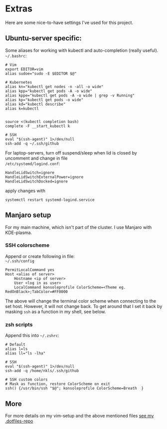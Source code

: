 # Extras
Here are some nice-to-have settings I've used for this project.

## Ubuntu-server specific:
Some aliases for working with kubectl and auto-completion (really useful).<br>
`~/.bashrc`:
```
# Vim
export EDITOR=vim
alias sudoe="sudo -E $EDITOR $@"

# Kubernetes
alias kn="kubectl get nodes -n -all -o wide"
alias kpp="kubectl get pods -A -o wide"
alias kppe="kubectl get pods -A -o wide | grep -v Running"
alias kp="kubectl get pods -o wide"
alias kd="kubectl describe"
alias k=kubectl


source <(kubectl completion bash)
complete -F __start_kubectl k

# SSH
eval "$(ssh-agent)" 1>/dev/null
ssh-add -q ~/.ssh/github
```
For laptop-servers, turn off suspend/sleep when lid is closed by uncomment and change in file <br> `/etc/systemd/logind.conf`:
```
HandleLidSwitch=ignore
HandleLidSwitchExternalPower=ignore
HandleLidSwitchDocked=ignore
```
apply changes with 
```
systemctl restart systemd-logind.service
```


## Manjaro setup
For my main machine, which isn't part of the cluster. I use Manjaro with KDE-plasma.

### SSH colorscheme
Append or create following in file: <br> `~/.ssh/config`
```
PermitLocalCommand yes
Host <alias of server>
    Hostname <ip of server>
    User <log in as user>
    LocalCommand konsoleprofile ColorScheme=<Theme eg. RedOnBlack>;TabColor=#FF0000
```
The above will change the terminal color scheme when connecting to the set host. However, it will not change back. To get around that I set it back by masking `ssh` as a function in my shell, see below.

### zsh scripts
Append this into `~/.zshrc`:
```
# Default
alias l=ls
alias ll="ls -lha"

# SSH
eval "$(ssh-agent)" 1>/dev/null
ssh-add -q /home/nkls/.ssh/github 

# SSH custom colors
# Mask as function, restore ColorScheme on exit
ssh() {/usr/bin/ssh "$@"; konsoleprofile ColorScheme=Breath  }
```

## More
For more details on my vim-setup and the above mentioned files
[see my .dotfiles-repo](https://github.com/nklsla/.dotfiles)
